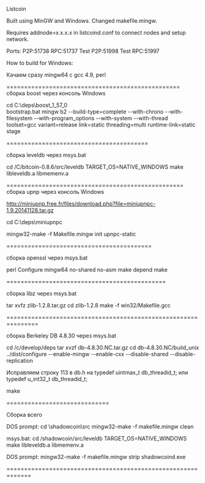 Listcoin

Built using MinGW and Windows. Changed makefile.mingw.

Requires addnode=x.x.x.x in listcoind.conf to connect nodes and setup network.

Ports:
P2P:51738
RPC:51737
Test P2P:51998
Test RPC:51997

How to build for Windows:


Качаем сразу mingw64 с gcc 4.9, perl

=================================================
сборка boost через консоль Windows

cd C:\deps\boost_1_57_0\
bootstrap.bat mingw
b2 --build-type=complete --with-chrono --with-filesystem --with-program_options --with-system --with-thread toolset=gcc variant=release link=static threading=multi runtime-link=static stage

========================================

сборка leveldb через msys.bat

cd /C/bitcoin-0.8.6/src/leveldb
TARGET_OS=NATIVE_WINDOWS make libleveldb.a libmemenv.a

==================================================
сборка upnp через консоль Windows

http://miniupnp.free.fr/files/download.php?file=miniupnpc-1.9.20141128.tar.gz

cd C:\deps\miniupnpc


mingw32-make -f Makefile.mingw init upnpc-static

=========================================

сборка openssl через msys.bat

perl Configure mingw64 no-shared no-asm
make depend
make

=============================================

сборка libz через msys.bat


tar xvfz zlib-1.2.8.tar.gz
cd zlib-1.2.8
make -f win32/Makefile.gcc



===============================================================

сборка Berkeley DB 4.8.30 через msys.bat

cd /c/develop/deps
tar xvzf db-4.8.30.NC.tar.gz
cd db-4.8.30.NC/build_unix
../dist/configure --enable-mingw --enable-cxx --disable-shared --disable-replication

Исправляем строку 113 в db.h на
typedef uintmax_t db_threadid_t;
или
typedef u_int32_t db_threadid_t;


make

=============================

Сборка всего

DOS prompt:
cd \shadowcoin\src
mingw32-make -f makefile.mingw clean

msys.bat:
cd /shadowcoin/src/leveldb
TARGET_OS=NATIVE_WINDOWS make libleveldb.a libmemenv.a

DOS prompt:
mingw32-make -f makefile.mingw
strip shadowcoind.exe

=============================================================